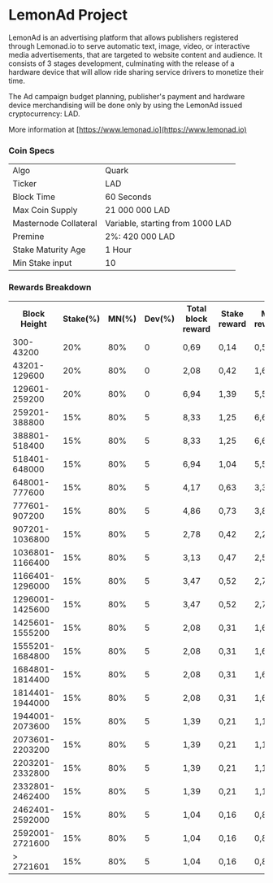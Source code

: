 LemonAd Project
=====================================

LemonAd is an advertising platform that allows publishers registered through Lemonad.io to serve automatic text,
 image, video, or interactive media advertisements, that are targeted to website content and audience. It consists of
3 stages development, culminating with the release of a hardware device that will allow ride sharing service drivers to monetize their time.

The Ad campaign budget planning, publisher's payment and hardware device merchandising will be done only by using the LemonAd issued cryptocurrency: LAD.


More information at [https://www.lemonad.io](https://www.lemonad.io)

### Coin Specs
<table>
<tr><td>Algo</td><td>Quark</td></tr>
<tr><td>Ticker</td><td>LAD</td></tr>
<tr><td>Block Time</td><td>60 Seconds</td></tr>
<tr><td>Max Coin Supply</td><td>21 000 000 LAD</td></tr>
<tr><td>Masternode Collateral</td><td>Variable, starting from 1000 LAD</td></tr>
<tr><td>Premine</td><td>2%: 420 000 LAD</td></tr>
<tr><td>Stake Maturity Age</td><td>1 Hour</td></tr>
<tr><td>Min Stake input</td><td>10</td></tr>
</table>


### Rewards Breakdown

<table>
<th>Block <br /> Height</th>
<th>Stake(%)</th>
<th>MN(%)</th>
<th>Dev(%)</th>
<th>Total block reward</th>
<th>Stake reward</th>
<th>MN <br />reward</th>
<th>Dev fund<br /> reward</th>
<th>Masternode<br /> collateral</th>

<tr>
<td>300-43200</td>
<td>20%</td>
<td>80%</td>
<td>0</td>
<td>0,69</td>
<td>0,14</td>
<td>0,56</td>
<td>0</td>
<td>1000</td>
</tr>


<tr>
<td>43201-129600</td>
<td>20%</td>
<td>80%</td>
<td>0</td>
<td>2,08</td>
<td>0,42</td>
<td>1,67</td>
<td>0</td>
<td>1000</td>
</tr>

<tr>
<td>129601-259200</td>
<td>20%</td>
<td>80%</td>
<td>0</td>
<td>6,94</td>
<td>1,39</td>
<td>5,56</td>
<td>0</td>
<td>2000</td>
</tr>

<tr>
<td>259201-388800</td>
<td>15%</td>
<td>80%</td>
<td>5</td>
<td>8,33</td>
<td>1,25</td>
<td>6,67</td>
<td>0,42</td>
<td>3000</td>
</tr>

<tr>
<td>388801-518400</td>
<td>15%</td>
<td>80%</td>
<td>5</td>
<td>8,33</td>
<td>1,25</td>
<td>6,67</td>
<td>0,42</td>
<td>4000</td>
</tr>

<tr>
<td>518401-648000</td>
<td>15%</td>
<td>80%</td>
<td>5</td>
<td>6,94</td>
<td>1,04</td>
<td>5,56</td>
<td>0,35</td>
<td>5000</td>
</tr>

<tr>
<td>648001-777600</td>
<td>15%</td>
<td>80%</td>
<td>5</td>
<td>4,17</td>
<td>0,63</td>
<td>3,33</td>
<td>0,21</td>
<td>6000</td>
</tr>

<tr>
<td>777601-907200</td>
<td>15%</td>
<td>80%</td>
<td>5</td>
<td>4,86</td>
<td>0,73</td>
<td>3,89</td>
<td>0,24</td>
<td>7000</td>
</tr>

<tr>
<td>907201-1036800</td>
<td>15%</td>
<td>80%</td>
<td>5</td>
<td>2,78</td>
<td>0,42</td>
<td>2,22</td>
<td>0,14</td>
<td>8000</td>
</tr>

<tr>
<td>1036801-1166400</td>
<td>15%</td>
<td>80%</td>
<td>5</td>
<td>3,13</td>
<td>0,47</td>
<td>2,50</td>
<td>0,16</td>
<td>9000</td>
</tr>


<tr>
<td>1166401-1296000</td>
<td>15%</td>
<td>80%</td>
<td>5</td>
<td>3,47</td>
<td>0,52</td>
<td>2,78</td>
<td>0,17</td>
<td>10000</td>
</tr>


<tr>
<td>1296001-1425600</td>
<td>15%</td>
<td>80%</td>
<td>5</td>
<td>3,47</td>
<td>0,52</td>
<td>2,78</td>
<td>0,17</td>
<td>10000</td>
</tr>

<tr>
<td>1425601-1555200</td>
<td>15%</td>
<td>80%</td>
<td>5</td>
<td>2,08</td>
<td>0,31</td>
<td>1,67</td>
<td>0,10</td>
<td>10000</td>
</tr>

<tr>
<td>1555201-1684800</td>
<td>15%</td>
<td>80%</td>
<td>5</td>
<td>2,08</td>
<td>0,31</td>
<td>1,67</td>
<td>0,10</td>
<td>10000</td>
</tr>

<tr>
<td>1684801-1814400</td>
<td>15%</td>
<td>80%</td>
<td>5</td>
<td>2,08</td>
<td>0,31</td>
<td>1,67</td>
<td>0,10</td>
<td>10000</td>
</tr>

<tr>
<td>1814401-1944000</td>
<td>15%</td>
<td>80%</td>
<td>5</td>
<td>2,08</td>
<td>0,31</td>
<td>1,67</td>
<td>0,10</td>
<td>10000</td>
</tr>

<tr>
<td>1944001-2073600</td>
<td>15%</td>
<td>80%</td>
<td>5</td>
<td>1,39</td>
<td>0,21</td>
<td>1,11</td>
<td>0,07</td>
<td>10000</td>
</tr>

<tr>
<td>2073601-2203200</td>
<td>15%</td>
<td>80%</td>
<td>5</td>
<td>1,39</td>
<td>0,21</td>
<td>1,11</td>
<td>0,07</td>
<td>10000</td>
</tr>

<tr>
<td>2203201-2332800</td>
<td>15%</td>
<td>80%</td>
<td>5</td>
<td>1,39</td>
<td>0,21</td>
<td>1,11</td>
<td>0,07</td>
<td>10000</td>
</tr>

<tr>
<td>2332801-2462400</td>
<td>15%</td>
<td>80%</td>
<td>5</td>
<td>1,39</td>
<td>0,21</td>
<td>1,11</td>
<td>0,07</td>
<td>10000</td>
</tr>

<tr>
<td>2462401-2592000</td>
<td>15%</td>
<td>80%</td>
<td>5</td>
<td>1,04</td>
<td>0,16</td>
<td>0,83</td>
<td>0,05</td>
<td>10000</td>
</tr>

<tr>
<td>2592001-2721600</td>
<td>15%</td>
<td>80%</td>
<td>5</td>
<td>1,04</td>
<td>0,16</td>
<td>0,83</td>
<td>0,05</td>
<td>10000</td>
</tr>

<tr>
<td> > 2721601</td>
<td>15%</td>
<td>80%</td>
<td>5</td>
<td>1,04</td>
<td>0,16</td>
<td>0,83</td>
<td>0,05</td>
<td>10000</td>
</tr>

</table>
